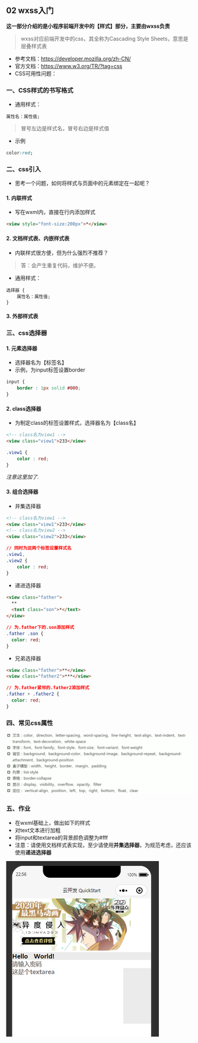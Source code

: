 ## 02 wxss入门

**这一部分介绍的是小程序前端开发中的【样式】部分，主要由wxss负责**

> wxss对应前端开发中的css，其全称为Cascading Style Sheets，意思是层叠样式表

- 参考文档：https://developer.mozilla.org/zh-CN/
- 官方文档：https://www.w3.org/TR/?tag=css
- CSS可用性问题：

### 一、CSS样式的书写格式

- 通用样式：

```
属性名：属性值;
```

> 冒号左边是样式名，冒号右边是样式值

- 示例

```css
color:red;
```

### 二、css引入

- 思考一个问题，如何将样式与页面中的元素绑定在一起呢？

#### 1. 内联样式

- 写在wxml内，直接在行内添加样式

```html
<view style="font-size:200px">*</view>
```

#### 2. 文档样式表、内嵌样式表

- 内联样式很方便，但为什么强烈不推荐？

> 答：会产生重复代码，维护不便。

- 通用样式：

```
选择器 {
	属性名：属性值;
}
```

#### 3. 外部样式表

### 三、css选择器

#### 1. 元素选择器

- 选择器名为【标签名】
- 示例，为input标签设置border

```css
input {
	border : 1px solid #000;
}
```

#### 2. class选择器

- 为制定class的标签设置样式，选择器名为【class名】

```html
<!-- class名为view1 -->
<view class="view1">233</view>
```

```css
.view1 {
    color : red;
}
```

*注意这里加了.*

#### 3. 组合选择器

- 并集选择器

```html
<!-- class名为view1 -->
<view class="view1">233</view>
<!-- class名为view2 -->
<view class="view2">233</view>
```

```css
// 同时为这两个标签设置样式名
.view1,
.view2 {
	color : red;
}
```

- 递进选择器

```html
<view class="father">
  **
  <text class="son">*</text>
</view>
```

```css
// 为.father下的.son添加样式
.father .son {
  color: red;
}
```

- 兄弟选择器

```html
<view class="father">**</view>
<view class="father2">***</view>
```

```css
// 为.father紧邻的.father2添加样式
.father + .father2 {
  color: red;
}
```

### 四、常见css属性

![image-20210125223439334](image\image-20210125223439334.png)

### 五、作业

- 在wxml基础上，做出如下的样式
- 对text文本进行加粗
- 将input和textarea的背景颜色调整为#fff
- 注意：请使用文档样式表实现，至少请使用**并集选择器**，为规范考虑，还应该使用**递进选择器**

![image-20210125225714302](image\image-20210125225714302.png)